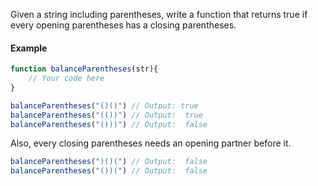 Given a string including parentheses, write a function that returns true if every opening parentheses has a closing parentheses.

#### Example
```js
function balanceParentheses(str){
    // Your code here
}

balanceParentheses("()()") // Output: true
balanceParentheses("(())") // Output:  true
balanceParentheses("()))") // Output:  false
```

Also, every closing parentheses needs an opening partner before it.

```js
balanceParentheses(")()(") // Output:  false
balanceParentheses("())(") // Output:  false
```